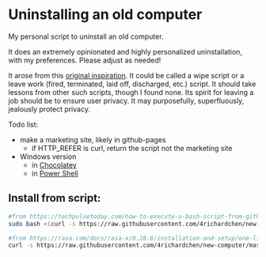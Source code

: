 # Uninstalling an old computer

My personal script to uninstall an old computer.

It does an extremely opinionated and highly personalized uninstallation, with my preferences. Please adjust as needed!

It arose from this [original inspiration](https://github.com/18F/laptop). It could be called a wipe script or a leave work (fired, terminated, laid off, discharged, etc.) script. It should take lessons from other such scripts, though I found none. Its spirit for leaving a job should be to ensure user privacy. It may purposefully, superfluously, jealously protect privacy.

Todo list:
* make a marketing site, likely in github-pages
  * if HTTP_REFER is curl, return the script not the marketing site
* Windows version
  * in [Chocolatey](https://chocolatey.org/packages?q=scripting)
  * in [Power Shell](https://docs.microsoft.com/en-us/powershell/scripting/learn/remoting/running-remote-commands?view=powershell-7)

## Install from script:
```sh
#from https://techpulsetoday.com/how-to-execute-a-bash-script-from-github-gist/
sudo bash <(curl -s https://raw.githubusercontent.com/4richardchen/new-computer/master/uninstallall.sh)

#from https://rasa.com/docs/rasa-x/0.28.6/installation-and-setup/one-line-deploy-script/
curl -s https://raw.githubusercontent.com/4richardchen/new-computer/master/uninstallall.sh | sudo bash
```
